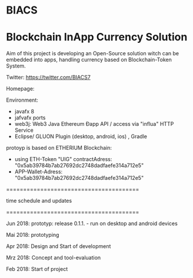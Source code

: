 # BIACS
# Blockchain InApp Currency Solution

Aim of this project is developing an Open-Source solution witch can be embedded into apps, handling currency based on Blockchain-Token System.

Twitter: https://twitter.com/BIACS7

Homepage: 

Environment:
- javafx 8
- jafvafx ports
- web3j: Web3 Java Ethereum Ðapp API / access via "influa" HTTP Service
- Eclipse/ GLUON Plugin (desktop, android, ios) , Gradle

 protoyp is based on ETHERIUM Blockchain:
 - using ETH-Token "UIG" contractAdress: "0x5ab39784b7ab27692dc2748dadfaefe314a712e5"
 - APP-Wallet-Adress: "0x5ab39784b7ab27692dc2748dadfaefe314a712e5"
 
 
 =======================================

 time schedule and updates
 
 =======================================
 
 Jun 2018: prototyp: release 0.1.1.
           - run on desktop and android devices

 Mai 2018: prototyping

 Apr 2018: Design and Start of development

 Mrz 2018: Concept and tool-evaluation

 Feb 2018: Start of project
 
 

